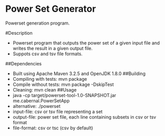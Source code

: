 # Power Set Generator
Powerset generation program.

#Description
 * Powerset program that outputs the power set of a given input file and writes the result in a given output file.
 * Suppots csv and tsv file formats.

##Dependencies
 * Built using Apache Maven 3.2.5 and OpenJDK 1.8.0
##Building
 * Compiling with tests: mvn package
 * Compile without tests: mvn package -DskipTest
 * Cleaning: mvn clean
##Usage
 * java -cp target/powerset-tool-1.0-SNAPSHOT.jar me.cabernal.PowerSetApp <input-file> <output-file> <file-format>
 * alternative: ./powerset <input-file> <output-file> <file-format>
 * input-file: csv or tsv file representing a set
 * output-file: power set file, each line containing subsets in csv or tsv format
 * file-format: csv or tsc (csv by default)
